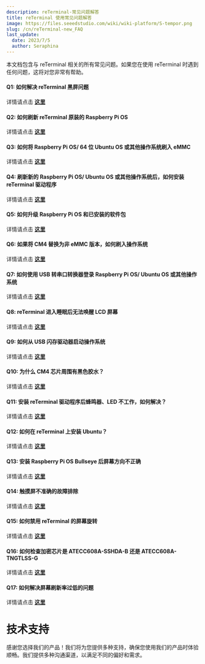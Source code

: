 ```yaml
---
description: reTerminal-常见问题解答
title: reTerminal 使用常见问题解答
image: https://files.seeedstudio.com/wiki/wiki-platform/S-tempor.png
slug: /cn/reTerminal-new_FAQ
last_update:
  date: 2023/7/5
  author: Seraphina
---
```


<!-- # reTerminal 使用常见问题解答 -->

本文档包含与 reTerminal 相关的所有常见问题。如果您在使用 reTerminal 时遇到任何问题，这将对您非常有帮助。

#### Q1: 如何解决 reTerminal 黑屏问题

详情请点击 [**这里**](/reterminal_black_screen)

#### Q2: 如何刷新 reTerminal 原装的 Raspberry Pi OS

详情请点击 [**这里**](/reterminal_black_screen/#flash-raspberry-pi-os-which-is-originally-shipped-with-reterminal)

#### Q3: 如何将 Raspberry Pi OS/ 64 位 Ubuntu OS 或其他操作系统刷入 eMMC

详情请点击 [**这里**](/flash_different_os_to_emmc)

#### Q4: 刷新新的 Raspberry Pi OS/ Ubuntu OS 或其他操作系统后，如何安装 reTerminal 驱动程序

详情请点击 [**这里**](/reterminal_black_screen/#install-reterminal-drivers-after-flashing-new-raspberry-pi-os-ubuntu-os-or-other-os)

#### Q5: 如何升级 Raspberry Pi OS 和已安装的软件包

详情请点击 [**这里**](/upgrade-rpiOS_installed-packages)

#### Q6: 如果将 CM4 替换为非 eMMC 版本，如何刷入操作系统

详情请点击 [**这里**](/flashing_os_on_non-eMMC_CM4_replacement)

#### Q7: 如何使用 USB 转串口转换器登录 Raspberry Pi OS/ Ubuntu OS 或其他操作系统

详情请点击 [**这里**](/Logging_in_OS_using_USB_to_serial_converter)

#### Q8: reTerminal 进入睡眠后无法唤醒 LCD 屏幕

详情请点击 [**这里**](/Wakeup_reTerminal_LCD_after_sleep)

#### Q9: 如何从 USB 闪存驱动器启动操作系统

详情请点击 [**这里**](/Boot_OS_from_USB_flash_drive)

#### Q10: 为什么 CM4 芯片周围有黑色胶水？

详情请点击 [**这里**](/black_glue_around_CM4)

#### Q11: 安装 reTerminal 驱动程序后蜂鸣器、LED 不工作，如何解决？

详情请点击 [**这里**](/buzzer-leds-not-work_by_drivers)

#### Q12: 如何在 reTerminal 上安装 Ubuntu？

详情请点击 [**这里**](/install-ubuntu-on-reterminal)

#### Q13: 安装 Raspberry Pi OS Bullseye 后屏幕方向不正确

详情请点击 [**这里**](/Incorrect_screen_orientation_on_RPiOS_Bullseye)

#### Q14: 触摸屏不准确的故障排除

详情请点击 [**这里**](/troubleshooting-touch-screen-inaccuracy)

#### Q15: 如何禁用 reTerminal 的屏幕旋转

详情请点击 [**这里**](/disable_screen_rotation_on_reTerminal)

#### Q16: 如何检查加密芯片是 ATECC608A-SSHDA-B 还是 ATECC608A-TNGTLSS-G

详情请点击 [**这里**](/check_Encryption_Chip)

#### Q17: 如何解决屏幕刷新率过低的问题

详情请点击 [**这里**](/screen_refresh_rate_low)

# 技术支持

感谢您选择我们的产品！我们将为您提供多种支持，确保您使用我们的产品时体验顺畅。我们提供多种沟通渠道，以满足不同的偏好和需求。

<div class="button_tech_support_container">
<a href="https://forum.seeedstudio.com/" class="button_forum"></a>
<a href="https://www.seeedstudio.com/contacts" class="button_email"></a>
</div>

<div class="button_tech_support_container">
<a href="https://discord.gg/eWkprNDMU7" class="button_discord"></a>
<a href="https://github.com/Seeed-Studio/wiki-documents/discussions/69" class="button_discussion"></a>
</div>